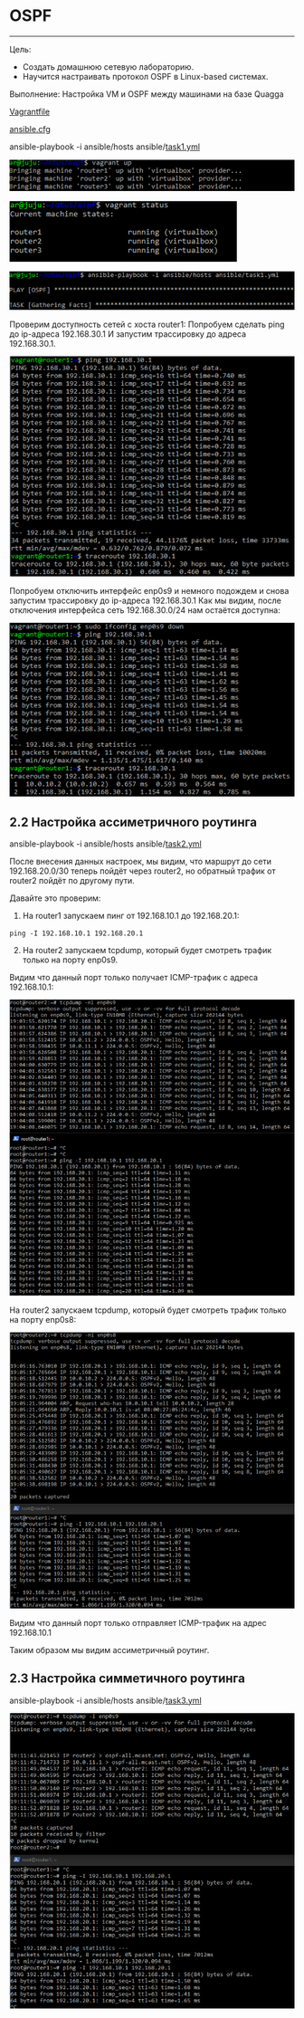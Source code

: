 # OSPF
___
Цель:
* Создать домашнюю сетевую лабораторию.
* Научится настраивать протокол OSPF в Linux-based системах.

Выполнение:
Настройка VM и OSPF между машинами на базе Quagga

<a href="https://github.com/kureshtar/otus_linux_administrator/blob/main/HomeWork32_OSPF/Vagrantfile">Vagrantfile</a>

<a href="https://github.com/kureshtar/otus_linux_administrator/blob/main/HomeWork32_OSPF/ansible%20/ansible.cfg">ansible.cfg</a>

ansible-playbook -i ansible/hosts ansible/<a href="https://github.com/kureshtar/otus_linux_administrator/blob/main/HomeWork32_OSPF/ansible%20/task1.yml">task1.yml</a>

![img_1](https://github.com/kureshtar/otus_linux_administrator/blob/main/HomeWork32_OSPF/images/1.png)

![img_2](https://github.com/kureshtar/otus_linux_administrator/blob/main/HomeWork32_OSPF/images/2.png)

![img_3](https://github.com/kureshtar/otus_linux_administrator/blob/main/HomeWork32_OSPF/images/3.png)

Проверим доступность сетей с хоста router1:
Попробуем сделать ping до ip-адреса 192.168.30.1
И запустим трассировку до адреса 192.168.30.1.

![img_4](https://github.com/kureshtar/otus_linux_administrator/blob/main/HomeWork32_OSPF/images/4.png)

Попробуем отключить интерфейс enp0s9 и немного подождем и снова запустим трассировку до ip-адреса 192.168.30.1
Как мы видим, после отключения интерфейса сеть 192.168.30.0/24 нам остаётся доступна:

![img_5](https://github.com/kureshtar/otus_linux_administrator/blob/main/HomeWork32_OSPF/images/5.png)

## 2.2 Настройка ассиметричного роутинга

ansible-playbook -i ansible/hosts ansible/<a href="https://github.com/kureshtar/otus_linux_administrator/blob/main/HomeWork32_OSPF/ansible%20/task2.yml">task2.yml</a>

После внесения данных настроек, мы видим, что маршрут до сети 192.168.20.0/30  теперь пойдёт через router2, но обратный трафик от router2 пойдёт по другому пути. 

Давайте это проверим:

1) На router1 запускаем пинг от 192.168.10.1 до 192.168.20.1: 

```
ping -I 192.168.10.1 192.168.20.1
```

2) На router2 запускаем tcpdump, который будет смотреть трафик только на порту enp0s9.

Видим что данный порт только получает ICMP-трафик с адреса 192.168.10.1:


![img_1](https://github.com/kureshtar/otus_linux_administrator/blob/main/HomeWork32_OSPF/images/6.png)

На router2 запускаем tcpdump, который будет смотреть трафик только на порту enp0s8:

![img_1](https://github.com/kureshtar/otus_linux_administrator/blob/main/HomeWork32_OSPF/images/7.png)

Видим что данный порт только отправляет ICMP-трафик на адрес 192.168.10.1

Таким образом мы видим ассиметричный роутинг.


## 2.3 Настройка симметичного роутинга

ansible-playbook -i ansible/hosts ansible/<a href="https://github.com/kureshtar/otus_linux_administrator/blob/main/HomeWork32_OSPF/ansible%20/task3.yml">task3.yml</a>

![img_1](https://github.com/kureshtar/otus_linux_administrator/blob/main/HomeWork32_OSPF/images/8.png)
